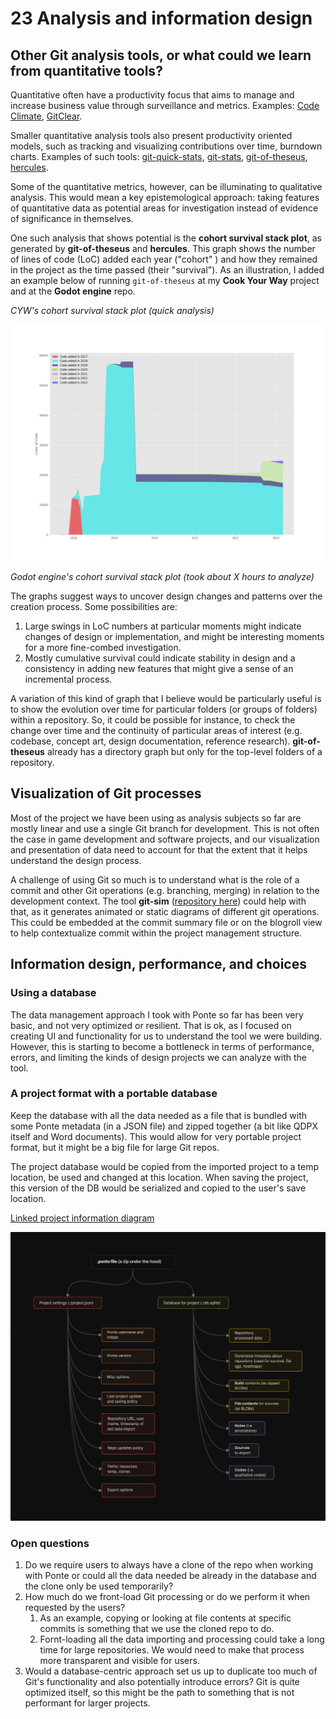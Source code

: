 # 23 Analysis and information design

## Other Git analysis tools, or what could we learn from quantitative tools?

Quantitative often have a productivity focus that aims to manage and increase business value through surveillance and metrics. Examples: [Code Climate](https://codeclimate.com/), [GitClear](https://www.gitclear.com/). 

Smaller quantitative analysis tools also present productivity oriented models, such as tracking and visualizing contributions over time, burndown charts. Examples of such tools: [git-quick-stats](https://github.com/git-quick-stats/git-quick-stats?tab=readme-ov-file#screenshots), [git-stats](https://github.com/IonicaBizau/git-stats?tab=readme-ov-file#cloud-installation), [git-of-theseus](https://github.com/erikbern/git-of-theseus), [hercules](https://github.com/src-d/hercules). 

Some of the quantitative metrics, however, can be illuminating to qualitative analysis. This would mean a key epistemological approach: taking features of quantitative data as potential areas for investigation instead of evidence of significance in themselves.

One such analysis that shows potential is the **cohort survival stack plot**, as generated by **git-of-theseus** and **hercules**. This graph shows the number of lines of code (LoC) added each year ("cohort" ) and how they remained in the project as the time passed (their "survival"). As an illustration, I added an example below of running `git-of-theseus` at my **Cook Your Way** project and at the **Godot engine** repo. 

*CYW's cohort survival stack plot (quick analysis)*

![CYW cohort survival plot](<../media/20241120T092308-0500--23_analysis_information_design.png>)

*Godot engine's cohort survival stack plot (took about X hours to analyze)*

The graphs suggest ways to uncover design changes and patterns over the creation process. Some possibilities are:

1. Large swings in LoC numbers at particular moments might indicate changes of design or implementation, and might be interesting moments for a more fine-combed investigation.
2. Mostly cumulative survival could indicate stability in design and a consistency in adding new features that might give a sense of an incremental process.

A variation of this kind of graph that I believe would be particularly useful is to show the evolution over time for particular folders (or groups of folders) within a repository. So, it could be possible for instance, to check the change over time and the continuity of particular areas of interest (e.g. codebase, concept art, design documentation, reference research). **git-of-theseus** already has a directory graph but only for the top-level folders of a repository.

## Visualization of Git processes

Most of the project we have been using as analysis subjects so far are mostly linear and use a single Git branch for development. This is not often the case in game development and software projects, and our visualization and presentation of data need to account for that the extent that it helps understand the design process.

A challenge of using Git so much is to understand what is the role of a commit and other Git operations (e.g. branching, merging) in relation to the development context. The tool **git-sim** ([repository here](https://github.com/initialcommit-com/git-sim)) could help with that, as it generates animated or static diagrams of different git operations. This could be embedded at the commit summary file or on the blogroll view to help contextualize commit within the project management structure.

## Information design, performance, and choices

### Using a database

The data management approach I took with Ponte so far has been very basic, and not very optimized or resilient. That is ok, as I focused on creating UI and functionality for us to understand the tool we were building. However, this is starting to become a bottleneck in terms of performance, errors, and limiting the kinds of design projects we can analyze with the tool.

### A project format with a portable database

Keep the database with all the data needed as a file that is bundled with some Ponte metadata (in a JSON file) and zipped together (a bit like QDPX itself and Word documents). This would allow for very portable project format, but it might be a big file for large Git repos.

The project database would be copied from the imported project to a temp location, be used and changed at this location. When saving the project, this version of the DB would be serialized and copied to the user's save location.

[Linked project information diagram](<../20241118--data-management.canvas>)

![Project information diagram](<../media/20241120T111400-0500--20241118--data-management.png>)

### Open questions

1. Do we require users to always have a clone of the repo when working with Ponte or could all the data needed be already in the database and the clone only be used temporarily?
2. How much do we front-load Git processing or do we perform it when requested by the users?
	1. As an example, copying or looking at file contents at specific commits is something that we use the cloned repo to do.
	2. Fornt-loading all the data importing and processing could take a long time for large repositories. We would need to make that process more transparent and visible for users.
3. Would a database-centric approach set us up to duplicate too much of Git's functionality and also potentially introduce errors? Git is quite optimized itself, so this might be the path to something that is not performant for larger projects.
